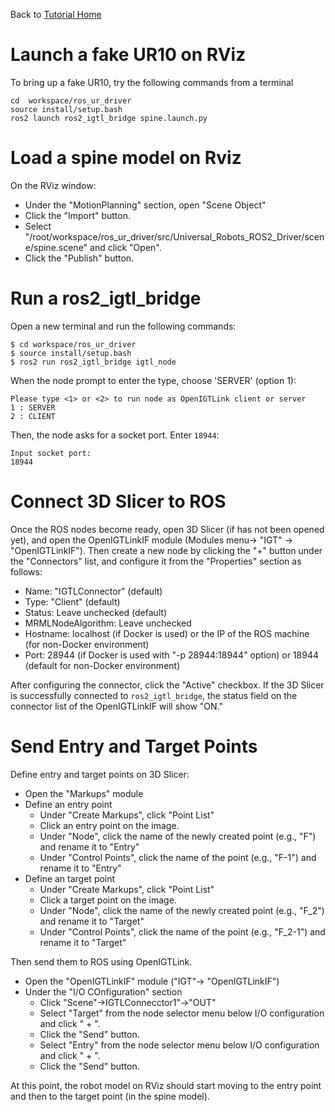 Back to [Tutorial Home](https://rosmed.github.io/)


Launch a fake UR10 on RViz
==========================

To bring up a fake UR10, try the following commands from a terminal
~~~
cd  workspace/ros_ur_driver
source install/setup.bash
ros2 launch ros2_igtl_bridge spine.launch.py
~~~

Load a spine model on Rviz
==========================

On the RViz window:
- Under the "MotionPlanning" section, open "Scene Object"
- Click the "Import" button.
- Select "/root/workspace/ros_ur_driver/src/Universal_Robots_ROS2_Driver/scene/spine.scene" and click "Open".
- Click the "Publish" button.

Run a ros2_igtl_bridge
======================

Open a new terminal and run the following commands:

~~~~
$ cd workspace/ros_ur_driver
$ source install/setup.bash
$ ros2 run ros2_igtl_bridge igtl_node
~~~~

When the node prompt to enter the type, choose 'SERVER' (option 1):

~~~~
Please type <1> or <2> to run node as OpenIGTLink client or server
1 : SERVER
2 : CLIENT
~~~~

Then, the node asks for a socket port. Enter `18944`:

~~~~
Input socket port:
18944
~~~~

Connect 3D Slicer to ROS
========================

Once the ROS nodes become ready, open 3D Slicer (if has not been opened yet), and open the OpenIGTLinkIF module (Modules menu-> "IGT" -> "OpenIGTLinkIF"). Then create a new node by clicking the "+" button under the "Connectors" list, and configure it from the "Properties" section as follows:
- Name: "IGTLConnector" (default)
- Type: "Client" (default)
- Status: Leave unchecked (default)
- MRMLNodeAlgorithm: Leave unchecked
- Hostname: localhost (if Docker is used) or the IP of the ROS machine (for non-Docker environment)
- Port: 28944 (if Docker is used with "-p 28944:18944" option) or 18944 (default for non-Docker environment)

After configuring the connector, click the "Active" checkbox. If the 3D Slicer is successfully connected to `ros2_igtl_bridge`, the status field on the connector list of the OpenIGTLinkIF will show "ON."


Send Entry and Target Points
============================

Define entry and target points on 3D Slicer:
- Open the "Markups" module
- Define an entry point
  - Under "Create Markups", click "Point List"
  - Click an entry point on the image.
  - Under "Node", click the name of the newly created point (e.g., "F") and rename it to "Entry"
  - Under "Control Points", click the name of the point (e.g., "F-1") and rename it to "Entry"
- Define an target point
  - Under "Create Markups", click "Point List"
  - Click a target point on the image.
  - Under "Node", click the name of the newly created point (e.g., "F_2") and rename it to "Target"
  - Under "Control Points", click the name of the point (e.g., "F_2-1") and rename it to "Target"

Then send them to ROS using OpenIGTLink.
- Open the "OpenIGTLinkIF" module ("IGT"-> "OpenIGTLinkIF")
- Under the "I/O COnfiguration" section
  - Click "Scene"->IGTLConnecctor1"->"OUT"
  - Select "Target" from the node selector menu below I/O configuration and click " + ".
  - Click the "Send" button.
  - Select "Entry" from the node selector menu below I/O configuration and click " + ".
  - Click the "Send" button.

At this point, the robot model on RViz should start moving to the entry point and then to the target point (in the spine model).





  





